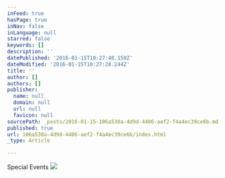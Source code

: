 ```yaml
---
inFeed: true
hasPage: true
inNav: false
inLanguage: null
starred: false
keywords: []
description: ''
datePublished: '2016-01-15T10:27:48.159Z'
dateModified: '2016-01-15T10:27:28.244Z'
title: ''
author: []
authors: []
publisher:
  name: null
  domain: null
  url: null
  favicon: null
sourcePath: _posts/2016-01-15-106a530a-4d9d-4406-aef2-f4a4ec39ce6b.md
published: true
url: 106a530a-4d9d-4406-aef2-f4a4ec39ce6b/index.html
_type: Article

---
```

Special Events
![](https://the-grid-user-content.s3-us-west-2.amazonaws.com/563acad3-c89d-4b44-a297-be83208befe7.JPG)